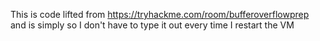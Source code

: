 This is code lifted from https://tryhackme.com/room/bufferoverflowprep and is simply so I don't have to type it out every time I restart the VM